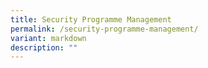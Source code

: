 ```yaml
---
title: Security Programme Management
permalink: /security-programme-management/
variant: markdown
description: ""
---
```

